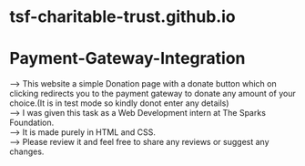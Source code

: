 # tsf-charitable-trust.github.io
# Payment-Gateway-Integration
--> This website a simple Donation page with a donate button which on 
clicking redirects you to the payment gateway to donate any amount of your choice.(It is in test mode so kindly donot enter any details)<br/>
--> I was given this task as a Web Development intern at The Sparks Foundation.<br/>
--> It is made purely in HTML and CSS.<br/>
--> Please review it and feel free to share any reviews or suggest any changes.<br/>
